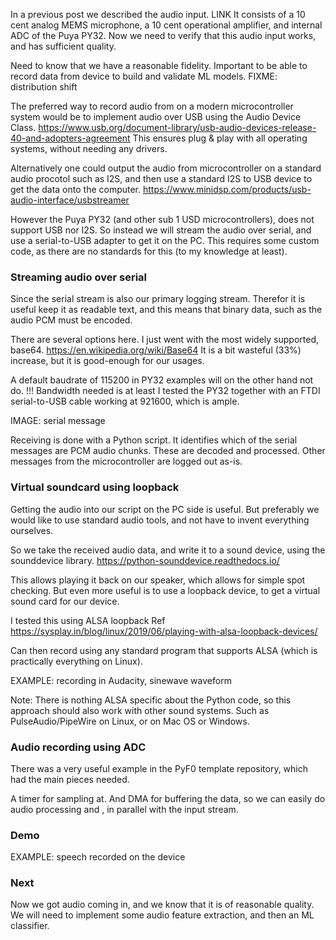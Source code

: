 
In a previous post we described the audio input.
LINK
It consists of a 10 cent analog MEMS microphone, a 10 cent operational amplifier, and internal ADC of the Puya PY32.
Now we need to verify that this audio input works, and has sufficient quality.

Need to know that we have a reasonable fidelity.
Important to be able to record data from device to build and validate ML models.
FIXME: distribution shift

The preferred way to record audio from on a modern microcontroller system would be
to implement audio over USB using the Audio Device Class.
https://www.usb.org/document-library/usb-audio-devices-release-40-and-adopters-agreement
This ensures plug & play with all operating systems, without needing any drivers.

Alternatively one could output the audio from microcontroller on a standard audio procotol such as I2S, and then use a standard I2S to USB device to get the data onto the computer.
https://www.minidsp.com/products/usb-audio-interface/usbstreamer

However the Puya PY32 (and other sub 1 USD microcontrollers), does not support USB nor I2S.
So instead we will stream the audio over serial, and use a serial-to-USB adapter to get it on the PC. This requires some custom code, as there are no standards for this (to my knowledge at least).

### Streaming audio over serial

Since the serial stream is also our primary logging stream.
Therefor it is useful keep it as readable text,
and this means that binary data, such as the audio PCM must be encoded.

There are several options here. I just went with the most widely supported, base64.
https://en.wikipedia.org/wiki/Base64
It is a bit wasteful (33%) increase, but it is good-enough for our usages.

A default baudrate of 115200 in PY32 examples will on the other hand not do.
!!! Bandwidth needed is at least
I tested the PY32 together with an FTDI serial-to-USB cable working at 921600, which is ample.

IMAGE: serial message

Receiving is done with a Python script.
It identifies which of the serial messages are PCM audio chunks.
These are decoded and processed.
Other messages from the microcontroller are logged out as-is.

### Virtual soundcard using loopback

Getting the audio into our script on the PC side is useful.
But preferably we would like to use standard audio tools, and not have to invent everything ourselves.

So we take the received audio data, and write it to a sound device, using the sounddevice library.
https://python-sounddevice.readthedocs.io/

This allows playing it back on our speaker, which allows for simple spot checking.
But even more useful is to use a loopback device, to get a virtual sound card for our device.

I tested this using ALSA loopback
Ref https://sysplay.in/blog/linux/2019/06/playing-with-alsa-loopback-devices/

Can then record using any standard program that supports ALSA (which is practically everything on Linux).

EXAMPLE: recording in Audacity, sinewave waveform

Note: There is nothing ALSA specific about the Python code,
so this approach should also work with other sound systems.
Such as PulseAudio/PipeWire on Linux, or on Mac OS or Windows.

### Audio recording using ADC

There was a very useful example in the PyF0 template repository, which had the main pieces needed.

A timer for sampling at.
And DMA for buffering the data, so we can easily do audio processing and , in parallel with the input stream.


### Demo


EXAMPLE: speech recorded on the device


### Next

Now we got audio coming in, and we know that it is of reasonable quality.
We will need to implement some audio feature extraction, and then an ML classifier.


